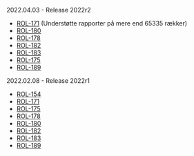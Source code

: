 2022.04.03 - Release 2022r2
- [ROL-171](https://os2web.atlassian.net/browse/ROL-133) (Understøtte rapporter på mere end 65335 rækker)
- [ROL-180](https://os2web.atlassian.net/browse/ROL-168)
- [ROL-178](https://os2web.atlassian.net/browse/ROL-174)
- [ROL-182](https://os2web.atlassian.net/browse/ROL-188)
- [ROL-183](https://os2web.atlassian.net/browse/ROL-195)
- [ROL-175](https://os2web.atlassian.net/browse/ROL-197)
- [ROL-189](https://os2web.atlassian.net/browse/ROL-198)

2022.02.08 - Release 2022r1

- [ROL-154](https://os2web.atlassian.net/browse/ROL-154)
- [ROL-171](https://os2web.atlassian.net/browse/ROL-171)
- [ROL-175](https://os2web.atlassian.net/browse/ROL-175)
- [ROL-178](https://os2web.atlassian.net/browse/ROL-178)
- [ROL-180](https://os2web.atlassian.net/browse/ROL-180)
- [ROL-182](https://os2web.atlassian.net/browse/ROL-182)
- [ROL-183](https://os2web.atlassian.net/browse/ROL-183)
- [ROL-189](https://os2web.atlassian.net/browse/ROL-189)

